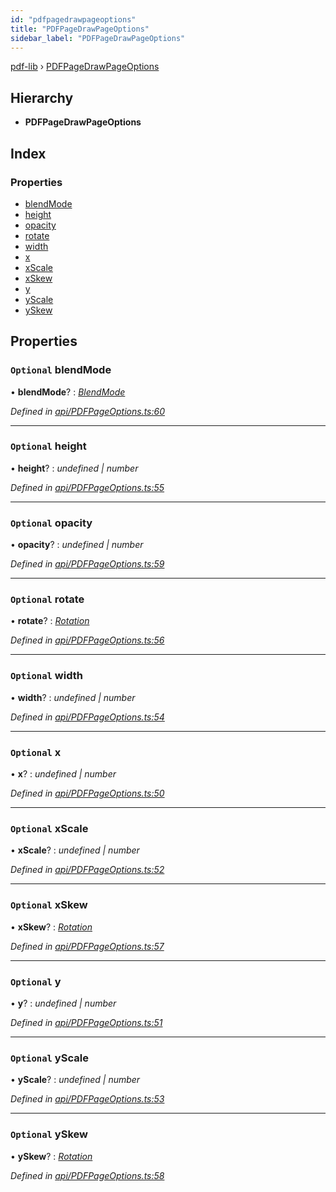 ```yaml
---
id: "pdfpagedrawpageoptions"
title: "PDFPageDrawPageOptions"
sidebar_label: "PDFPageDrawPageOptions"
---
```


[pdf-lib](../index.md) › [PDFPageDrawPageOptions](pdfpagedrawpageoptions.md)

## Hierarchy

* **PDFPageDrawPageOptions**

## Index

### Properties

* [blendMode](pdfpagedrawpageoptions.md#optional-blendmode)
* [height](pdfpagedrawpageoptions.md#optional-height)
* [opacity](pdfpagedrawpageoptions.md#optional-opacity)
* [rotate](pdfpagedrawpageoptions.md#optional-rotate)
* [width](pdfpagedrawpageoptions.md#optional-width)
* [x](pdfpagedrawpageoptions.md#optional-x)
* [xScale](pdfpagedrawpageoptions.md#optional-xscale)
* [xSkew](pdfpagedrawpageoptions.md#optional-xskew)
* [y](pdfpagedrawpageoptions.md#optional-y)
* [yScale](pdfpagedrawpageoptions.md#optional-yscale)
* [ySkew](pdfpagedrawpageoptions.md#optional-yskew)

## Properties

### `Optional` blendMode

• **blendMode**? : *[BlendMode](../enums/blendmode.md)*

*Defined in [api/PDFPageOptions.ts:60](https://github.com/Hopding/pdf-lib/blob/d213f92/src/api/PDFPageOptions.ts#L60)*

___

### `Optional` height

• **height**? : *undefined | number*

*Defined in [api/PDFPageOptions.ts:55](https://github.com/Hopding/pdf-lib/blob/d213f92/src/api/PDFPageOptions.ts#L55)*

___

### `Optional` opacity

• **opacity**? : *undefined | number*

*Defined in [api/PDFPageOptions.ts:59](https://github.com/Hopding/pdf-lib/blob/d213f92/src/api/PDFPageOptions.ts#L59)*

___

### `Optional` rotate

• **rotate**? : *[Rotation](../index.md#rotation)*

*Defined in [api/PDFPageOptions.ts:56](https://github.com/Hopding/pdf-lib/blob/d213f92/src/api/PDFPageOptions.ts#L56)*

___

### `Optional` width

• **width**? : *undefined | number*

*Defined in [api/PDFPageOptions.ts:54](https://github.com/Hopding/pdf-lib/blob/d213f92/src/api/PDFPageOptions.ts#L54)*

___

### `Optional` x

• **x**? : *undefined | number*

*Defined in [api/PDFPageOptions.ts:50](https://github.com/Hopding/pdf-lib/blob/d213f92/src/api/PDFPageOptions.ts#L50)*

___

### `Optional` xScale

• **xScale**? : *undefined | number*

*Defined in [api/PDFPageOptions.ts:52](https://github.com/Hopding/pdf-lib/blob/d213f92/src/api/PDFPageOptions.ts#L52)*

___

### `Optional` xSkew

• **xSkew**? : *[Rotation](../index.md#rotation)*

*Defined in [api/PDFPageOptions.ts:57](https://github.com/Hopding/pdf-lib/blob/d213f92/src/api/PDFPageOptions.ts#L57)*

___

### `Optional` y

• **y**? : *undefined | number*

*Defined in [api/PDFPageOptions.ts:51](https://github.com/Hopding/pdf-lib/blob/d213f92/src/api/PDFPageOptions.ts#L51)*

___

### `Optional` yScale

• **yScale**? : *undefined | number*

*Defined in [api/PDFPageOptions.ts:53](https://github.com/Hopding/pdf-lib/blob/d213f92/src/api/PDFPageOptions.ts#L53)*

___

### `Optional` ySkew

• **ySkew**? : *[Rotation](../index.md#rotation)*

*Defined in [api/PDFPageOptions.ts:58](https://github.com/Hopding/pdf-lib/blob/d213f92/src/api/PDFPageOptions.ts#L58)*
